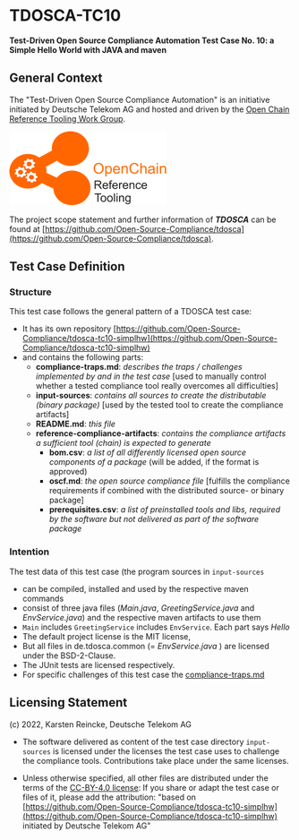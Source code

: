 # TDOSCA-TC10 

**Test-Driven Open Source Compliance Automation Test Case No. 10: a Simple Hello World with JAVA and maven**

## General Context
The "Test-Driven Open Source Compliance Automation" is an initiative initiated by Deutsche Telekom AG and hosted and driven by the [Open Chain Reference Tooling Work Group](http://oss-compliance-tooling.org/).

![openchain-reference-tooling-work-group-logo.png](img/logo.png)

The project scope statement and further information of ***TDOSCA*** can be found at [https://github.com/Open-Source-Compliance/tdosca](https://github.com/Open-Source-Compliance/tdosca).

## Test Case Definition

### Structure

This test case follows the general pattern of a TDOSCA test case:
* It has its own repository [https://github.com/Open-Source-Compliance/tdosca-tc10-simplhw](https://github.com/Open-Source-Compliance/tdosca-tc10-simplhw)
* and contains the following parts:
  - **compliance-traps.md**: *describes the traps / challenges implemented by and in the test case* [used to manually control whether a tested compliance tool really overcomes all difficulties]
  - **input-sources**: *contains all sources to create the distributable (binary package)* [used by the tested tool to create the compliance artifacts]
  - **README.md**: *this file*
  - **reference-compliance-artifacts**: *contains the compliance artifacts a sufficient tool (chain) is expected to generate*
    - **bom.csv**: *a list of all differently licensed open source components of a package* (will be added, if the format is approved)
    - **oscf.md**: *the open source compliance file* [fulfills the compliance requirements if combined with the distributed source- or binary package]
    - **prerequisites.csv**: *a list of preinstalled tools and libs, required by the software but not delivered as part of the software package*

### Intention

The test data of this test case (the program sources in ``input-sources``

* can be compiled, installed and used by the respective maven commands
* consist of three java files (*Main.java*, *GreetingService.java* and *EnvService.java*) and the respective maven artifacts to use them
* ``Main`` includes ``GreetingService`` includes ``EnvService``. Each part says *Hello*
* The default project license is the MIT license,
* But all files in de.tdosca.common (= *EnvService.java* ) are licensed under the BSD-2-Clause.
* The JUnit tests are licensed respectively.
* For specific challenges of this test case the [compliance-traps.md](compliance-traps.md)


## Licensing Statement

(c) 2022, Karsten Reincke, Deutsche Telekom AG

* The software delivered as content of the test case directory ``input-sources`` is licensed under the licenses the test case uses to challenge the compliance tools. Contributions take place under the same licenses.

* Unless otherwise specified, all other files are distributed under the terms of the [CC-BY-4.0 license](https://creativecommons.org/licenses/by/4.0/): If you share or adapt the test case or files of it, please add the attribution: "based on [https://github.com/Open-Source-Compliance/tdosca-tc10-simplhw](https://github.com/Open-Source-Compliance/tdosca-tc10-simplhw) initiated by Deutsche Telekom AG"
